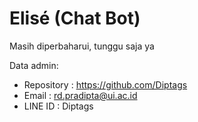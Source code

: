 # Elisé (Chat Bot) #

Masih diperbaharui, tunggu saja ya

Data admin:

* Repository    : https://github.com/Diptags
* Email         : rd.pradipta@ui.ac.id
* LINE ID       : Diptags
